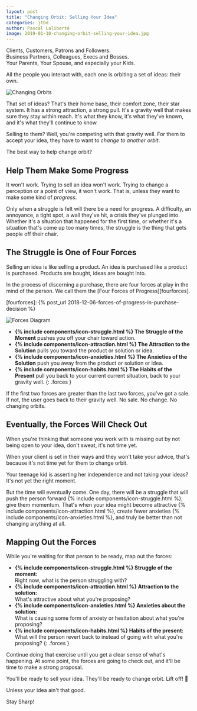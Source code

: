 ```yaml
---
layout: post
title: "Changing Orbit: Selling Your Idea"
categories: jtbd
author: Pascal Laliberté
image: 2019-01-10-changing-orbit-selling-your-idea.jpg
---
```


Clients, Customers, Patrons and Followers.  
Business Partners, Colleagues, Execs and Bosses.  
Your Parents, Your Spouse, and especially your Kids.

All the people you interact with, each one is orbiting a set of ideas: their own.

![Changing Orbits](/assets/images/posts/2019-01-10-changing-orbit-selling-your-idea-01.svg)

That set of ideas? That's their home base, their comfort zone, their star system. It has a strong attraction, a strong pull. It's a gravity well that makes sure they stay within reach. It's what they know, it's what they've known, and it's what they'll continue to know.

Selling to them? Well, you're competing with that gravity well. For them to accept your idea, they have to want to _change to another orbit_.

The best way to help change orbit?

## Help Them Make Some Progress

It won't work. Trying to sell an idea won't work. Trying to change a perception or a point of view, it won't work. That is, unless they want to make some kind of _progress_.

Only when a struggle is felt will there be a need for progress. A difficulty, an annoyance, a tight spot, a wall they've hit, a crisis they've plunged into. Whether it's a situation that happened for the first time, or whether it's a situation that's come up too many times, the struggle is the thing that gets people off their chair.

## The Struggle is One of Four Forces

Selling an idea is like selling a product. An idea is purchased like a product is purchased. Products are bought, ideas are bought into.

In the process of discerning a purchase, there are four forces at play in the mind of the person. We call them the [Four Forces of Progress][fourforces].

[fourforces]: {% post_url 2018-12-06-forces-of-progress-in-purchase-decision %}

![Forces Diagram](/assets/images/posts/2018-12-06-forces-of-progress-diagram-01.svg)

* **{% include components/icon-struggle.html %} The Struggle of the Moment** pushes you off your chair toward action.
* **{% include components/icon-attraction.html %} The Attraction to the Solution** pulls you toward the product or solution or idea.
* **{% include components/icon-anxieties.html %} The Anxieties of the Solution** push you away from the product or solution or idea.
* **{% include components/icon-habits.html %} The Habits of the Present** pull you back to your current current situation, back to your gravity well.
{: .forces }

If the first two forces are greater than the last two forces, you've got a sale. If not, the user goes back to their gravity well. No sale. No change. No changing orbits.

## Eventually, the Forces Will Check Out

When you're thinking that someone you work with is missing out by not being open to your idea, don't sweat, it's not time yet.

When your client is set in their ways and they won't take your advice, that's because it's not time yet for them to change orbit.

Your teenage kid is asserting her independence and not taking your ideas? It's not yet the right moment.

But the time will eventually come. One day, there will be a struggle that will push the person forward {% include components/icon-struggle.html %}, give them momentum. That's when your idea might become attractive {% include components/icon-attraction.html %}, create fewer anxieties {% include components/icon-anxieties.html %}, and truly be better than not changing anything at all.

## Mapping Out the Forces

While you're waiting for that person to be ready, map out the forces:

* **{% include components/icon-struggle.html %} Struggle of the moment:**<br>Right now, what is the person struggling with?
* **{% include components/icon-attraction.html %} Attraction to the solution:**<br>What's attractive about what you're proposing? 
* **{% include components/icon-anxieties.html %} Anxieties about the solution:**<br>What is causing some form of anxiety or hesitation about what you're proposing?
* **{% include components/icon-habits.html %} Habits of the present:**<br>What will the person revert back to instead of going with what you're proposing?
{: .forces }

Continue doing that exercise until you get a clear sense of what's happening. At some point, the forces are going to check out, and it'll be time to make a strong proposal. 

You'll be ready to sell your idea. They'll be ready to change orbit. Lift off! 🚀

Unless your idea ain't that good.

Stay Sharp!
